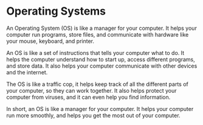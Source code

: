 # Operating Systems

An Operating System (OS) is like a manager for your computer. It helps your computer run programs, store files, and communicate with hardware like your mouse, keyboard, and printer. 

An OS is like a set of instructions that tells your computer what to do. It helps the computer understand how to start up, access different programs, and store data. It also helps your computer communicate with other devices and the internet.

The OS is like a traffic cop, it helps keep track of all the different parts of your computer, so they can work together. It also helps protect your computer from viruses, and it can even help you find information.

In short, an OS is like a manager for your computer. It helps your computer run more smoothly, and helps you get the most out of your computer.
